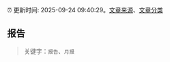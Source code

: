:alarm_clock: 更新时间: 2025-09-24 09:40:29。[文章来源](/README.md)、[文章分类](/TAGS.md)

## 报告


> 关键字：`报告`、`月报`



